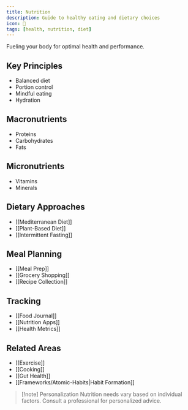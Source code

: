 ```yaml
---
title: Nutrition
description: Guide to healthy eating and dietary choices
icon: 🥗
tags: [health, nutrition, diet]
---
```



Fueling your body for optimal health and performance.

## Key Principles
- Balanced diet
- Portion control
- Mindful eating
- Hydration

## Macronutrients
- Proteins
- Carbohydrates
- Fats

## Micronutrients
- Vitamins
- Minerals

## Dietary Approaches
- [[Mediterranean Diet]]
- [[Plant-Based Diet]]
- [[Intermittent Fasting]]

## Meal Planning
- [[Meal Prep]]
- [[Grocery Shopping]]
- [[Recipe Collection]]

## Tracking
- [[Food Journal]]
- [[Nutrition Apps]]
- [[Health Metrics]]

## Related Areas
- [[Exercise]]
- [[Cooking]]
- [[Gut Health]]
- [[Frameworks/Atomic-Habits|Habit Formation]]

> [!note] Personalization
> Nutrition needs vary based on individual factors. Consult a professional for personalized advice.